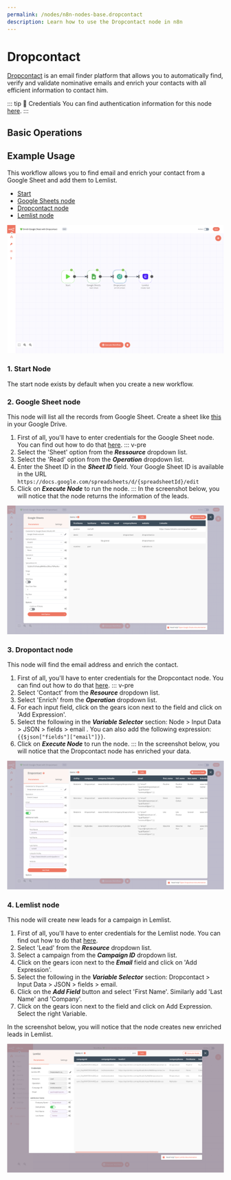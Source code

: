 ```yaml
---
permalink: /nodes/n8n-nodes-base.dropcontact
description: Learn how to use the Dropcontact node in n8n
---
```


# Dropcontact

[Dropcontact](https://www.dropcpontact.com) is an email finder platform that allows you to automatically find, verify and validate nominative emails and enrich your contacts with all efficient information to contact him.



::: tip 🔑 Credentials
You can find authentication information for this node [here](../../../credentials/Dropcontact/README.md).
:::

## Basic Operations

<Resource node="n8n-nodes-base.dropcontact" />


## Example Usage

This workflow allows you to find email and enrich your contact from a Google Sheet and add them to Lemlist. <!-- You can also find the [workflow](https://n8n.io/workflows/) on n8n.io. This example usage workflow would use the following nodes. -->
- [Start](../../core-nodes/Start/README.md)
- [Google Sheets node](../../nodes/GoogleSheets/README.md)
- [Dropcontact node]()
- [Lemlist node](../../nodes/Lemlist/README.md)

![A workflow with the GetResponse node](./workflow.png)

### 1. Start Node
The start node exists by default when you create a new workflow.

### 2. Google Sheet node

This node will list all the records from Google Sheet. Create a sheet like [this](https://docs.google.com/spreadsheets/d/1jCyGrz01b7wdoujEHHZvw-JD5zszTMFqn8cvvSnLPrE/edit#gid=0) in your Google Drive.

1. First of all, you'll have to enter credentials for the Google Sheet node. You can find out how to do that [here](../../../credentials/Google/README.md).
::: v-pre
2. Select the 'Sheet' option from the ***Ressource*** dropdown list.
3. Select the 'Read' option from the ***Operation*** dropdown list.
4. Enter the Sheet ID in the ***Sheet ID*** field. Your Google Sheet ID is available in the URL `https://docs.google.com/spreadsheets/d/{spreadsheetId}/edit`
6. Click on ***Execute Node*** to run the node.
:::
In the screenshot below, you will notice that the node returns the information of the leads.

![Using the Google Sheet](./GoogleSheet_node.png)

### 3. Dropontact node

This node will find the email address and enrich the contact.

1. First of all, you'll have to enter credentials for the Dropcontact node. You can find out how to do that [here](../../../credentials/Dropcontact/README.md).
::: v-pre
2. Select 'Contact' from the ***Resource*** dropdown list.
3. Select 'Enrich' from the ***Operation*** dropdown list.
4. For each input field, click on the gears icon next to the field and click on 'Add Expression'.
5. Select the following in the ***Variable Selector*** section: Node > Input Data > JSON > fields > email . You can also add the following expression: `{{$json["fields"]["email"]}}`.
6. Click on ***Execute Node*** to run the node.
:::
In the screenshot below, you will notice that the Dropcontact node has enriched your data.

![Using the Dropcontact node](./Dropcontact_node.png)

### 4. Lemlist node

This node will create new leads for a campaign in Lemlist.

1. First of all, you'll have to enter credentials for the Lemlist node. You can find out how to do that [here](../../../credentials/Lemlist/README.md).
2. Select 'Lead' from the ***Resource*** dropdown list.
3. Select a campaign from the ***Campaign ID*** dropdown list.
4. Click on the gears icon next to the ***Email*** field and click on 'Add Expression'.
5. Select the following in the ***Variable Selector*** section: Dropcontact > Input Data > JSON > fields > email.
6. Click on the ***Add Field*** button and select 'First Name'. Similarly add 'Last Name' and 'Company'.
7. Click on the gears icon next to the field and click on Add Expression. Select the right Variable. 

In the screenshot below, you will notice that the node creates new enriched leads in Lemlist.

![Using the Lemlist node](./Lemlist_node.png)